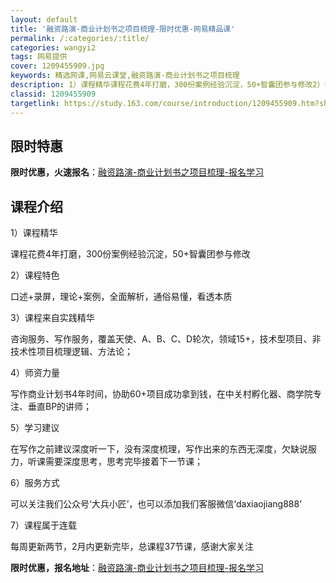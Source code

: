 ```yaml
---
layout: default
title: '融资路演-商业计划书之项目梳理-限时优惠-网易精品课'
permalink: /:categories/:title/
categories: wangyi2
tags: 网易提供
cover: 1209455909.jpg
keywords: 精选网课,网易云课堂,融资路演-商业计划书之项目梳理
description: 1）课程精华课程花费4年打磨，300份案例经验沉淀，50+智囊团参与修改2）课程特色口述+录屏，理论+案例，全面解析，通
classid: 1209455909
targetlink: https://study.163.com/course/introduction/1209455909.htm?share=1&shareId=1025206652&utm_campaign=share&utm_medium=iphoneShare&utm_source=&utm_u=1025206652
---
```


## 限时特惠

**限时优惠，火速报名**：[融资路演-商业计划书之项目梳理-报名学习](https://study.163.com/course/introduction/1209455909.htm?share=1&shareId=1025206652&utm_campaign=share&utm_medium=iphoneShare&utm_source=&utm_u=1025206652)

## 课程介绍

1）课程精华

课程花费4年打磨，300份案例经验沉淀，50+智囊团参与修改

2）课程特色

口述+录屏，理论+案例，全面解析，通俗易懂，看透本质

3）课程来自实践精华

咨询服务、写作服务，覆盖天使、A、B、C、D轮次，领域15+，技术型项目、非技术性项目梳理逻辑、方法论；

4）师资力量

写作商业计划书4年时间，协助60+项目成功拿到钱，在中关村孵化器、商学院专注、垂直BP的讲师；

5）学习建议

在写作之前建议深度听一下，没有深度梳理，写作出来的东西无深度，欠缺说服力，听课需要深度思考，思考完毕接着下一节课；

6）服务方式

可以关注我们公众号‘大兵小匠’，也可以添加我们客服微信‘daxiaojiang888'

7）课程属于连载

每周更新两节，2月内更新完毕，总课程37节课，感谢大家关注

**限时优惠，报名地址**：[融资路演-商业计划书之项目梳理-报名学习](https://study.163.com/course/introduction/1209455909.htm?share=1&shareId=1025206652&utm_campaign=share&utm_medium=iphoneShare&utm_source=&utm_u=1025206652)

